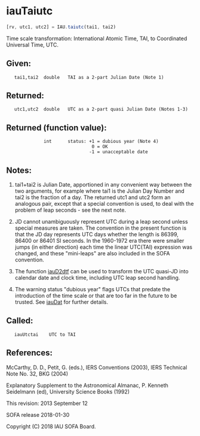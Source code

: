 # iauTaiutc

```js
[rv, utc1, utc2] = IAU.taiutc(tai1, tai2)
```

Time scale transformation:  International Atomic Time, TAI, to
Coordinated Universal Time, UTC.

## Given:
```
   tai1,tai2  double   TAI as a 2-part Julian Date (Note 1)
```

## Returned:
```
   utc1,utc2  double   UTC as a 2-part quasi Julian Date (Notes 1-3)
```

## Returned (function value):
```
              int      status: +1 = dubious year (Note 4)
                                0 = OK
                               -1 = unacceptable date
```

## Notes:

1) tai1+tai2 is Julian Date, apportioned in any convenient way
   between the two arguments, for example where tai1 is the Julian
   Day Number and tai2 is the fraction of a day.  The returned utc1
   and utc2 form an analogous pair, except that a special convention
   is used, to deal with the problem of leap seconds - see the next
   note.

2) JD cannot unambiguously represent UTC during a leap second unless
   special measures are taken.  The convention in the present
   function is that the JD day represents UTC days whether the
   length is 86399, 86400 or 86401 SI seconds.  In the 1960-1972 era
   there were smaller jumps (in either direction) each time the
   linear UTC(TAI) expression was changed, and these "mini-leaps"
   are also included in the SOFA convention.

3) The function [iauD2dtf][1] can be used to transform the UTC quasi-JD
   into calendar date and clock time, including UTC leap second
   handling.

4) The warning status "dubious year" flags UTCs that predate the
   introduction of the time scale or that are too far in the future
   to be trusted.  See [iauDat][2] for further details.

## Called:
```
   iauUtctai    UTC to TAI
```

## References:

   McCarthy, D. D., Petit, G. (eds.), IERS Conventions (2003),
   IERS Technical Note No. 32, BKG (2004)

   Explanatory Supplement to the Astronomical Almanac,
   P. Kenneth Seidelmann (ed), University Science Books (1992)

This revision:  2013 September 12

SOFA release 2018-01-30

Copyright (C) 2018 IAU SOFA Board.

[1]: iau.d2dtf.md
[2]: iau.dat.md
